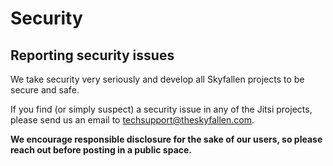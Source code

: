 # Security

## Reporting security issues

We take security very seriously and develop all Skyfallen projects to be secure and safe.

If you find (or simply suspect) a security issue in any of the Jitsi projects, please send us an email to techsupport@theskyfallen.com.

**We encourage responsible disclosure for the sake of our users, so please reach out before posting in a public space.**
